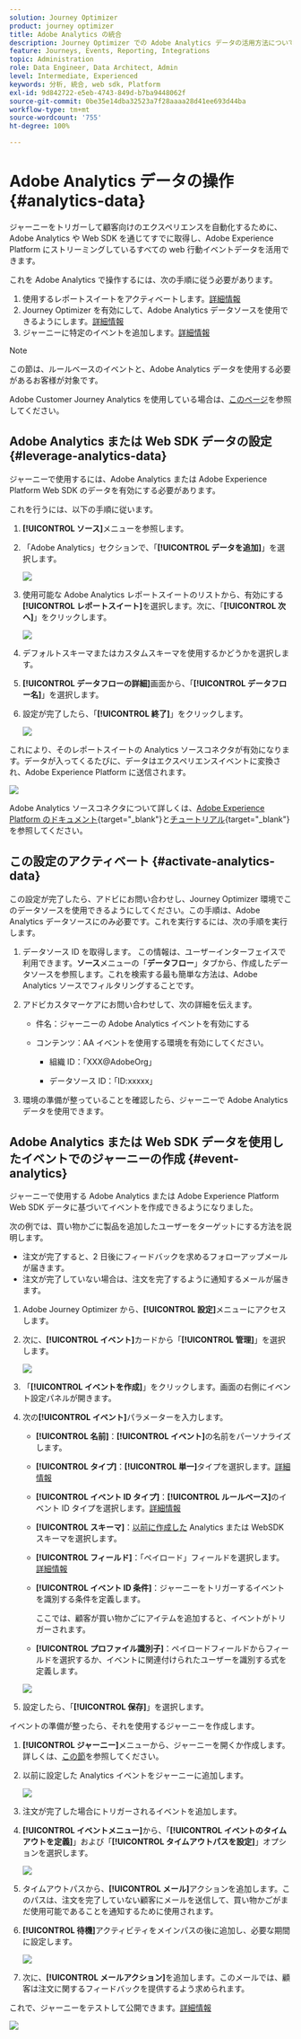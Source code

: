 ```yaml
---
solution: Journey Optimizer
product: journey optimizer
title: Adobe Analytics の統合
description: Journey Optimizer での Adobe Analytics データの活用方法について説明します
feature: Journeys, Events, Reporting, Integrations
topic: Administration
role: Data Engineer, Data Architect, Admin
level: Intermediate, Experienced
keywords: 分析, 統合, web sdk, Platform
exl-id: 9d842722-e5eb-4743-849d-b7ba9448062f
source-git-commit: 0be35e14dba32523a7f28aaaa28d41ee693d44ba
workflow-type: tm+mt
source-wordcount: '755'
ht-degree: 100%

---
```


# Adobe Analytics データの操作 {#analytics-data}

ジャーニーをトリガーして顧客向けのエクスペリエンスを自動化するために、Adobe Analytics や Web SDK を通じてすでに取得し、Adobe Experience Platform にストリーミングしているすべての web 行動イベントデータを活用できます。

これを Adobe Analytics で操作するには、次の手順に従う必要があります。

1. 使用するレポートスイートをアクティベートします。[詳細情報](#leverage-analytics-data)
1. Journey Optimizer を有効にして、Adobe Analytics データソースを使用できるようにします。[詳細情報](#activate-analytics-data)
1. ジャーニーに特定のイベントを追加します。[詳細情報](#event-analytic)

>[!NOTE]
>
>この節は、ルールベースのイベントと、Adobe Analytics データを使用する必要があるお客様が対象です。
> 
>Adobe Customer Journey Analytics を使用している場合は、[このページ](../reports/cja-ajo.md)を参照してください。
>

## Adobe Analytics または Web SDK データの設定 {#leverage-analytics-data}

ジャーニーで使用するには、Adobe Analytics または Adobe Experience Platform Web SDK のデータを有効にする必要があります。

これを行うには、以下の手順に従います。

1. **[!UICONTROL ソース]**&#x200B;メニューを参照します。

1. 「Adobe Analytics」セクションで、「**[!UICONTROL データを追加]**」を選択します。

   ![](assets/ajo-aa_1.png)

1. 使用可能な Adobe Analytics レポートスイートのリストから、有効にする&#x200B;**[!UICONTROL レポートスイート]**&#x200B;を選択します。次に、「**[!UICONTROL 次へ]**」をクリックします。

   ![](assets/ajo-aa_2.png)

1. デフォルトスキーマまたはカスタムスキーマを使用するかどうかを選択します。

1. **[!UICONTROL データフローの詳細]**&#x200B;画面から、「**[!UICONTROL データフロー名]**」を選択します。

1. 設定が完了したら、「**[!UICONTROL 終了]**」をクリックします。

   ![](assets/ajo-aa_3.png)

これにより、そのレポートスイートの Analytics ソースコネクタが有効になります。データが入ってくるたびに、データはエクスペリエンスイベントに変換され、Adobe Experience Platform に送信されます。

![](assets/ajo-aa_4.png)

Adobe Analytics ソースコネクタについて詳しくは、[Adobe Experience Platform のドキュメント](https://experienceleague.adobe.com/docs/experience-platform/sources/connectors/adobe-applications/analytics.html?lang=ja){target="_blank"}と[チュートリアル](https://experienceleague.adobe.com/docs/experience-platform/sources/ui-tutorials/create/adobe-applications/analytics.html?lang=ja){target="_blank"}を参照してください。

## この設定のアクティベート {#activate-analytics-data}

この設定が完了したら、アドビにお問い合わせし、Journey Optimizer 環境でこのデータソースを使用できるようにしてください。この手順は、Adobe Analytics データソースにのみ必要です。これを実行するには、次の手順を実行します。

1. データソース ID を取得します。 この情報は、ユーザーインターフェイスで利用できます。**ソース**&#x200B;メニューの「**データフロー**」タブから、作成したデータソースを参照します。これを検索する最も簡単な方法は、Adobe Analytics ソースでフィルタリングすることです。
1. アドビカスタマーケアにお問い合わせして、次の詳細を伝えます。

   * 件名：ジャーニーの Adobe Analytics イベントを有効にする

   * コンテンツ：AA イベントを使用する環境を有効にしてください。

      * 組織 ID：「XXX@AdobeOrg」

      * データソース ID：「ID:xxxxx」

1. 環境の準備が整っていることを確認したら、ジャーニーで Adobe Analytics データを使用できます。

## Adobe Analytics または Web SDK データを使用したイベントでのジャーニーの作成 {#event-analytics}

ジャーニーで使用する Adobe Analytics または Adobe Experience Platform Web SDK データに基づいてイベントを作成できるようになりました。

次の例では、買い物かごに製品を追加したユーザーをターゲットにする方法を説明します。

* 注文が完了すると、2 日後にフィードバックを求めるフォローアップメールが届きます。
* 注文が完了していない場合は、注文を完了するように通知するメールが届きます。

1. Adobe Journey Optimizer から、**[!UICONTROL 設定]**&#x200B;メニューにアクセスします。

1. 次に、**[!UICONTROL イベント]**&#x200B;カードから「**[!UICONTROL 管理]**」を選択します。

   ![](assets/ajo-aa_5.png)

1. 「**[!UICONTROL イベントを作成]**」をクリックします。画面の右側にイベント設定パネルが開きます。

1. 次の&#x200B;**[!UICONTROL イベント]**&#x200B;パラメーターを入力します。

   * **[!UICONTROL 名前]**：**[!UICONTROL イベント]**&#x200B;の名前をパーソナライズします。
   * **[!UICONTROL タイプ]**：**[!UICONTROL 単一]**&#x200B;タイプを選択します。[詳細情報](../event/about-events.md)
   * **[!UICONTROL イベント ID タイプ]**：**[!UICONTROL ルールベース]**&#x200B;のイベント ID タイプを選択します。[詳細情報](../event/about-events.md#event-id-type)
   * **[!UICONTROL スキーマ]**：[以前に作成した](#leverage-analytics-data) Analytics または WebSDK スキーマを選択します。
   * **[!UICONTROL フィールド]**：「ペイロード」フィールドを選択します。[詳細情報](../event/about-creating.md#define-the-payload-fields)
   * **[!UICONTROL イベント ID 条件]**：ジャーニーをトリガーするイベントを識別する条件を定義します。

     ここでは、顧客が買い物かごにアイテムを追加すると、イベントがトリガーされます。
   * **[!UICONTROL プロファイル識別子]**：ペイロードフィールドからフィールドを選択するか、イベントに関連付けられたユーザーを識別する式を定義します。

   ![](assets/ajo-aa_6.png)

1. 設定したら、「**[!UICONTROL 保存]**」を選択します。

イベントの準備が整ったら、それを使用するジャーニーを作成します。

1. **[!UICONTROL ジャーニー]**&#x200B;メニューから、ジャーニーを開くか作成します。詳しくは、[この節](../building-journeys/journey-gs.md)を参照してください。

1. 以前に設定した Analytics イベントをジャーニーに追加します。

   ![](assets/ajo-aa_8.png)

1. 注文が完了した場合にトリガーされるイベントを追加します。

1. **[!UICONTROL イベントメニュー]**&#x200B;から、「**[!UICONTROL イベントのタイムアウトを定義]**」および「**[!UICONTROL タイムアウトパスを設定]**」オプションを選択します。

   ![](assets/ajo-aa_9.png)

1. タイムアウトパスから、**[!UICONTROL メール]**&#x200B;アクションを追加します。このパスは、注文を完了していない顧客にメールを送信して、買い物かごがまだ使用可能であることを通知するために使用されます。

1. **[!UICONTROL 待機]**&#x200B;アクティビティをメインパスの後に追加し、必要な期間に設定します。

   ![](assets/ajo-aa_10.png)

1. 次に、**[!UICONTROL メールアクション]**&#x200B;を追加します。このメールでは、顧客は注文に関するフィードバックを提供するよう求められます。

これで、ジャーニーをテストして公開できます。[詳細情報](../building-journeys/publishing-the-journey.md)

![](assets/ajo-aa_7.png)
